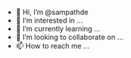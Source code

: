- 👋 Hi, I’m @sampathde
- 👀 I’m interested in ...
- 🌱 I’m currently learning ...
- 💞️ I’m looking to collaborate on ...
- 📫 How to reach me ...

<!---
sampathde/sampathde is a ✨ special ✨ repository because its `README.md` (this file) appears on your GitHub profile.
You can click the Preview link to take a look at your changes.
--->
